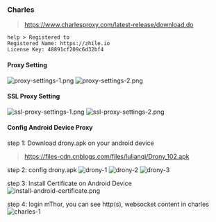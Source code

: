 ### Charles

> <https://www.charlesproxy.com/latest-release/download.do>

```
help > Registered to
Registered Name: https://zhile.io
License Key: 48891cf209c6d32bf4
```

#### Proxy Setting
![proxy-settings-1.png](抓包工具/proxy-settings-1.png)
![proxy-settings-2.png](抓包工具/proxy-settings-2.png)

#### SSL Proxy Setting
![ssl-proxy-settings-1.png](抓包工具/ssl-proxy-settings-1.png)
![ssl-proxy-settings-2.png](抓包工具/ssl-proxy-settings-2.png)

#### Config Android Device Proxy
step 1: Download drony.apk on your android device
> <https://files-cdn.cnblogs.com/files/lulianqi/Drony_102.apk>

step 2: config drony.apk
![drony-1](抓包工具/drony-1.png)
![drony-2](抓包工具/drony-2.png)
![drony-3](抓包工具/drony-3.png)

step 3: Install Certificate on Android Device
![install-android-certificate.png](抓包工具/install-android-certificate.png)

step 4: login mThor, you can see http(s), websocket content in charles
![charles-1](抓包工具/charles-1.png)


